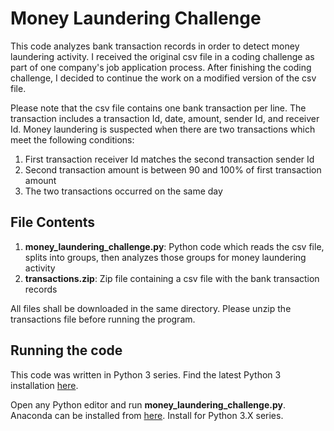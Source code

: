 # Money Laundering Challenge

This code analyzes bank transaction records in order to detect money laundering activity.  I received the original csv file in a coding challenge as part of one company's job application process.  After finishing the coding challenge, I decided to continue the work on a modified version of the csv file.

Please note that the csv file contains one bank transaction per line.  The transaction includes a transaction Id, date, amount, sender Id, and receiver Id.  Money laundering is suspected when there are two transactions which meet the following conditions:
1. First transaction receiver Id matches the second transaction sender Id
2. Second transaction amount is between 90 and 100% of first transaction amount
3. The two transactions occurred on the same day

## File Contents

1. **money_laundering_challenge.py**: Python code which reads the csv file, splits into groups, then analyzes those groups for money laundering activity
2. **transactions.zip**: Zip file containing a csv file with the bank transaction records

All files shall be downloaded in the same directory.  Please unzip the transactions file before running the program.

## Running the code

This code was written in Python 3 series.  Find the latest Python 3 installation [here](https://www.python.org/downloads/).

Open any Python editor and run **money_laundering_challenge.py**.  Anaconda can be installed from [here](https://www.continuum.io/downloads).  Install for Python 3.X series.
